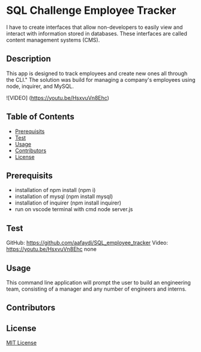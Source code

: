 # SQL Challenge Employee Tracker

I have to create interfaces that allow non-developers to easily view and interact with information stored in databases. These interfaces are called content management systems (CMS).


## Description

This app is designed to track employees and create new ones all through the CLI." The solution was build for managing a company's employees using node, inquirer, and MySQL.

![VIDEO] (https://youtu.be/HsxvuVn8Ehc)



## Table of Contents

- [Prerequisits](#prerequisits)
- [Test](#test)
- [Usage](#Usage)
- [Contributors](#contributors)
- [License](#license)

## Prerequisits

- installation of npm install (npm i)
- installation of mysql (npm install mysql)
- installation of inquirer (npm install inquirer)
- run on vscode terminal with cmd node server.js

## Test
GitHub: https://github.com/aafaydi/SQL_employee_tracker
Video:  https://youtu.be/HsxvuVn8Ehc
none

## Usage

This command line application will prompt the user to build an engineering team, consisting of a manager and any number of engineers and interns.

## Contributors


## License

[MIT License](./license.txt)












